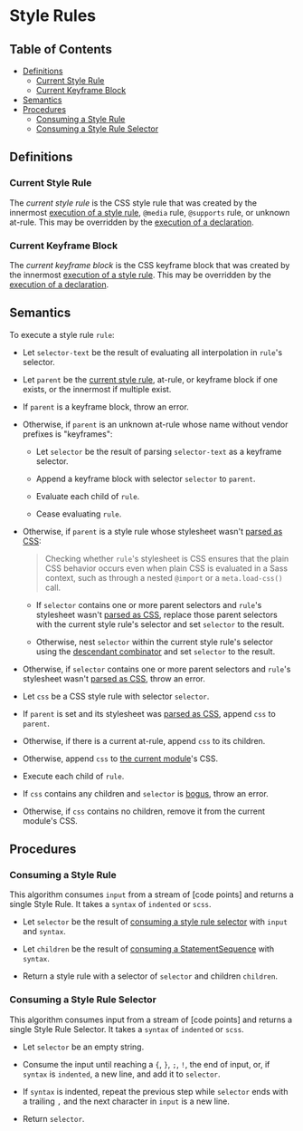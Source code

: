 # Style Rules

## Table of Contents

* [Definitions](#definitions)
  * [Current Style Rule](#current-style-rule)
  * [Current Keyframe Block](#current-keyframe-block)
* [Semantics](#semantics)
* [Procedures](#procedures)
  * [Consuming a Style Rule](#consuming-a-style-rule)
  * [Consuming a Style Rule Selector](#consuming-a-style-rule-selector)

## Definitions

### Current Style Rule

The *current style rule* is the CSS style rule that was created by the innermost
[execution of a style rule](#semantics), `@media` rule, `@supports` rule, or
unknown at-rule. This may be overridden by the [execution of a declaration].

[execution of a declaration]: declarations.md#semantics

### Current Keyframe Block

The *current keyframe block* is the CSS keyframe block that was created by the
innermost [execution of a style rule](#semantics). This may be overridden by the
[execution of a declaration].

## Semantics

To execute a style rule `rule`:

* Let `selector-text` be the result of evaluating all interpolation in `rule`'s
  selector.

* Let `parent` be the [current style rule], at-rule, or keyframe block if one
  exists, or the innermost if multiple exist.

  [current style rule]: #current-style-rule

* If `parent` is a keyframe block, throw an error.

* Otherwise, if `parent` is an unknown at-rule whose name without vendor
  prefixes is "keyframes":

  * Let `selector` be the result of parsing `selector-text` as a keyframe
    selector.

  * Append a keyframe block with selector `selector` to `parent`.

  * Evaluate each child of `rule`.

  * Cease evaluating `rule`.

* Otherwise, if `parent` is a style rule whose stylesheet wasn't [parsed as
  CSS]:

  [parsed as CSS]: syntax.md#parsing-text-as-css

  > Checking whether `rule`'s stylesheet is CSS ensures that the plain CSS
  > behavior occurs even when plain CSS is evaluated in a Sass context, such as
  > through a nested `@import` or a `meta.load-css()` call.

  * If `selector` contains one or more parent selectors and `rule`'s stylesheet
    wasn't [parsed as CSS], replace those parent selectors with the current
    style rule's selector and set `selector` to the result.

  * Otherwise, nest `selector` within the current style rule's selector using
    the [descendant combinator] and set `selector` to the result.

  [descendant combinator]: https://www.w3.org/TR/selectors-3/#descendant-combinators

* Otherwise, if `selector` contains one or more parent selectors and `rule`'s
  stylesheet wasn't [parsed as CSS], throw an error.

* Let `css` be a CSS style rule with selector `selector`.

* If `parent` is set and its stylesheet was [parsed as CSS], append `css` to
  `parent`.

* Otherwise, if there is a current at-rule, append `css` to its children.

* Otherwise, append `css` to [the current module]'s CSS.

  [the current module]: spec.md#current-module

* Execute each child of `rule`.

* If `css` contains any children and `selector` is [bogus], throw an error.

  [bogus]: selectors.md#bogus-selector

* Otherwise, if `css` contains no children, remove it from the current module's
  CSS.

## Procedures

### Consuming a Style Rule

This algorithm consumes `input` from a stream of [code points] and returns a single Style Rule. It takes a `syntax` of `indented` or `scss`.

* Let `selector` be the result of [consuming a style rule selector] with `input` and `syntax`.

[consuming a style rule selector]: #consuming-a-style-rule-selector

* Let `children` be the result of [consuming a StatementSequence] with `syntax`.

[consuming a StatementSequence]: statement.md#procedures

* Return a style rule with a selector of `selector` and children `children`.

### Consuming a Style Rule Selector

This algorithm consumes input from a stream of [code points] and returns a single Style Rule Selector. It takes a `syntax` of `indented` or `scss`.

* Let `selector` be an empty string.

* Consume the input until reaching a `{`, `}`, `;`, `!`, the end of input, or, if `syntax` is `indented`, a new line, and add it to `selector`.

* If `syntax` is indented, repeat the previous step while `selector` ends with a trailing `,` and the next character in `input` is a new line.

* Return `selector`.
